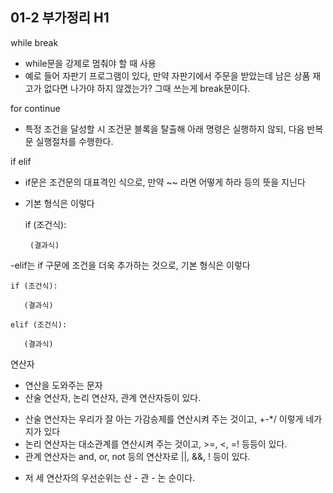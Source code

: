 01-2 부가정리 H1
---
while break
- while문을 강제로 멈춰야 할 때 사용
- 예로 들어 자판기 프로그램이 있다, 만약 자판기에서 주문을 받았는데 남은 상품 재고가 없다면 나가야 하지 않겠는가? 그때 쓰는게 break문이다.

for continue
- 특정 조건을 달성할 시 조건문 블록을 탈출해 아래 명령은 실행하지 않되, 다음 반복문 실행절차를 수행한다.

if elif
- if문은 조건문의 대표격인 식으로, 만약  ~~ 라면 어떻게 하라 등의 뜻을 지닌다
- 기본 형식은 이렇다

	if (조건식):

	   (결과식)

-elif는 if 구문에 조건을 더욱 추가하는 것으로, 기본 형식은 이렇다

	if (조건식):

	   (결과식)

	elif (조건식):

	   (결과식)
 
연산자
- 연산을 도와주는 문자
- 산술 연산자, 논리 연산자, 관계 연산자등이 있다.
 * 산술 연산자는 우리가 잘 아는 가감승제를 연산시켜 주는 것이고, +-*/ 이렇게 네가지가 있다
 * 논리 연산자는 대소관계를 연산시켜 주는 것이고, >=, <, =! 등등이 있다.
 * 관계 연산자는 and, or, not 등의 연산자로 ||, &&, ! 등이 있다.
- 저 세 연산자의 우선순위는 산 - 관 - 논 순이다.   
